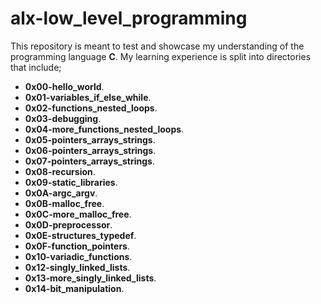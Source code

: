 # alx-low_level_programming
This repository is meant to test and showcase my understanding of the programming language __C__. My learning experience is split into directories that include;
- __0x00-hello_world__. 
- __0x01-variables_if_else_while__.
- __0x02-functions_nested_loops__.
- __0x03-debugging__.
- __0x04-more_functions_nested_loops__.
- __0x05-pointers_arrays_strings__.
- __0x06-pointers_arrays_strings__.
- __0x07-pointers_arrays_strings__.
- __0x08-recursion__.
- __0x09-static_libraries__.
- __0x0A-argc_argv__.
- __0x0B-malloc_free__.
- __0x0C-more_malloc_free__.
- __0x0D-preprocessor__.
- __0x0E-structures_typedef__.
- __0x0F-function_pointers__.
- __0x10-variadic_functions__.
- __0x12-singly_linked_lists__.
- __0x13-more_singly_linked_lists__.
- __0x14-bit_manipulation__.